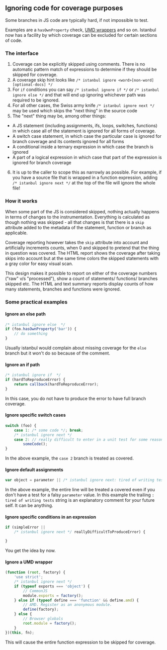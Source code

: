 ## Ignoring code for coverage purposes

Some branches in JS code are typically hard, if not impossible to test.

Examples are a `hasOwnProperty` check, [UMD wrappers](https://github.com/umdjs/umd) and so on. Istanbul now has a
facility by which coverage can be excluded for certain sections of code.

### The interface

1. Coverage can be explicitly skipped using comments. There is no automatic pattern match of expressions to determine
if they should be skipped for coverage.
2. A coverage skip hint looks like `/* istanbul ignore <word>[non-word] [optional-docs] */`
3. For `if` conditions you can say `/* istanbul ignore if */` or `/* istanbul ignore else */` and that will end up
ignoring whichever path was required to be ignored.
4. For all other cases, the Swiss army knife `/* istanbul ignore next */` may be used which skips the "next thing" in
the source code
5. The "next" thing may be, among other things:
  * A JS statement (including assignments, ifs, loops, switches, functions) in which case all of the statement is
  ignored for all forms of coverage.
  * A switch case statement, in which case the particular case is ignored for branch coverage and its contents ignored
  for all forms
  * A conditional inside a ternary expression in which case the branch is ignored
  * A part of a logical expression in which case that part of the expression is ignored for branch coverage
6. It is up to the caller to scope this as narrowly as possible. For example, if you have a source file that is wrapped
in a function expression, adding `/* istanbul ignore next */` at the top of the file will ignore the whole file!

### How it works

When some part of the JS is considered skipped, nothing actually happens in terms of changes to the instrumentation. Everything is calculated as though nothing was skipped - all that changes is that there is a `skip` attribute added to the metadata of the statement, function or branch as applicable.

Coverage reporting however takes the `skip` attribute into account and artificially increments counts, when 0 and skipped to pretend that the thing in question was covered. The HTML report shows the coverage after taking skips into account but at the same time colors the skipped statements with a gray color for easy visual scan.

This design makes it possible to report on either of the coverage numbers ("raw" v/s "processed"), show a count of statements/ functions/ branches skipped etc. The HTML and text summary reports display counts of how many statements, branches and functions were ignored.

### Some practical examples

#### Ignore an else path

```javascript
/* istanbul ignore else  */
if (foo.hasOwnProperty('bar')) {
    // do something
}
```

Usually istanbul would complain about missing coverage for the `else` branch but it won't do so because of the comment.

#### Ignore an if path

```javascript
/* istanbul ignore if  */
if (hardToReproduceError) {
    return callback(hardToReproduceError);
}
```

In this case, you do not have to produce the error to have full branch coverage.

#### Ignore specific switch cases

```javascript
switch (foo) {
    case 1: /* some code */; break;
    /* istanbul ignore next */
    case 2: // really difficult to enter in a unit test for some reason
        someCode();
}
```

In the above example, the `case 2` branch is treated as covered.

#### Ignore default assignments

```javascript
var object = parameter || /* istanbul ignore next: tired of writing tests */ {};
```

In the above example, the entire line will be treated a covered even if you don't have a test for a falsy `parameter` value. In this example the trailing `: tired of writing tests` string is an explanatory comment for your future self. It can be anything.

#### Ignore specific conditions in an expression

```javascript
if (simpleError ||
    /* istanbul ignore next */ reallyDifficultToProduceError) {

}
```

You get the idea by now.

#### Ignore a UMD wrapper

```javascript
(function (root, factory) {
    'use strict';
    /* istanbul ignore next */
    if (typeof exports === 'object') {
        // CommonJS
        module.exports = factory();
    } else if (typeof define === 'function' && define.amd) {
        // AMD. Register as an anonymous module.
        define(factory);
    } else {
        // Browser globals
        root.module = factory();
    }
})(this, fn);
```

This will cause the entire function expression to be skipped for coverage.
